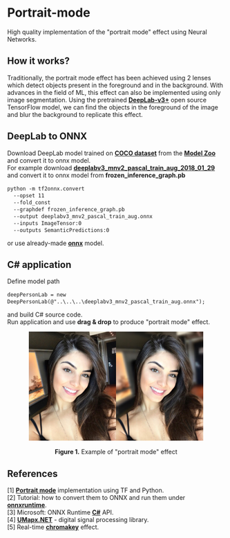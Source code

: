# Portrait-mode
High quality implementation of the "portrait mode" effect using Neural Networks.

## How it works?
Traditionally, the portrait mode effect has been achieved using 2 lenses which detect objects present in the foreground and in the background. With advances in the field of ML, this effect can also be implemented using only image segmentation. Using the pretrained [**DeepLab-v3+**](https://github.com/tensorflow/models/tree/master/research/deeplab) open source TensorFlow model, we can find the objects in the foreground of the image and blur the background to replicate this effect.

## DeepLab to ONNX
Download DeepLab model trained on [**COCO dataset**](https://cocodataset.org/#home) from the [**Model Zoo**](https://github.com/tensorflow/models/blob/master/research/deeplab/g3doc/model_zoo.md) and convert it to onnx model.  
For example download [**deeplabv3_mnv2_pascal_train_aug_2018_01_29**](http://download.tensorflow.org/models/deeplabv3_mnv2_pascal_train_aug_2018_01_29.tar.gz) and convert it to onnx model from **frozen_inference_graph.pb**
```
python -m tf2onnx.convert 
  --opset 11
  --fold_const
  --graphdef frozen_inference_graph.pb
  --output deeplabv3_mnv2_pascal_train_aug.onnx
  --inputs ImageTensor:0
  --outputs SemanticPredictions:0
```
or use already-made [**onnx**](https://yadi.sk/d/SieS9IWAzYhdZg?w=1) model.

## C# application
Define model path
```
deepPersonLab = new DeepPersonLab(@"..\..\..\deeplabv3_mnv2_pascal_train_aug.onnx");
```
and build C# source code.  
Run application and use **drag & drop** to produce "portrait mode" effect.
<p align="center"><img width="40%" src="docs/girl.jpg"/><img width="40%" src="docs/girl_effect.jpg"/></p>   
<p align="center"><b>Figure 1.</b> Example of "portrait mode" effect</p>  

## References
[1] [**Portrait mode**](https://github.com/mayank26saxena/portrait-mode) implementation using TF and Python.  
[2] Tutorial: how to convert them to ONNX and run them under [**onnxruntime**](https://github.com/onnx/tensorflow-onnx/blob/master/tutorials/ConvertingSSDMobilenetToONNX.ipynb).  
[3] Microsoft: ONNX Runtime [**C#**](https://github.com/microsoft/onnxruntime/blob/master/docs/CSharp_API.md) API.  
[4] [**UMapx.NET**](https://github.com/asiryan/UMapx.NET) - digital signal processing library.  
[5] Real-time [**chromakey**](https://github.com/asiryan/Real-time-chromakey) effect.  
